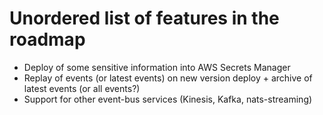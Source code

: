 # Unordered list of features in the roadmap

-   Deploy of some sensitive information into AWS Secrets Manager
-   Replay of events (or latest events) on new version deploy + archive of latest events (or all events?)
-   Support for other event-bus services (Kinesis, Kafka, nats-streaming)
